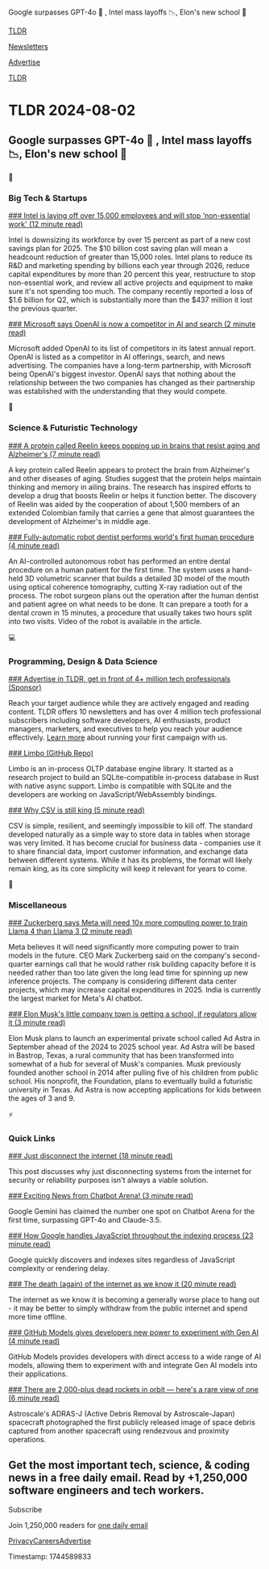 Google surpasses GPT-4o 🧠 , Intel mass layoffs 📉, Elon's new school 🏫

[TLDR](/)

[Newsletters](/newsletters)

[Advertise](https://advertise.tldr.tech/)

[TLDR](/)

# TLDR 2024-08-02

## Google surpasses GPT-4o 🧠 , Intel mass layoffs 📉, Elon's new school 🏫

📱

### Big Tech & Startups

[### Intel is laying off over 15,000 employees and will stop ‘non-essential work' (12 minute read)](https://www.theverge.com/2024/8/1/24210656/intel-is-laying-off-over-10000-employees-and-will-cut-10-billion-in-costs?utm_source=tldrnewsletter)

Intel is downsizing its workforce by over 15 percent as part of a new cost savings plan for 2025. The $10 billion cost saving plan will mean a headcount reduction of greater than 15,000 roles. Intel plans to reduce its R&D and marketing spending by billions each year through 2026, reduce capital expenditures by more than 20 percent this year, restructure to stop non-essential work, and review all active projects and equipment to make sure it's not spending too much. The company recently reported a loss of $1.6 billion for Q2, which is substantially more than the $437 million it lost the previous quarter.

[### Microsoft says OpenAI is now a competitor in AI and search (2 minute read)](https://www.cnbc.com/2024/07/31/microsoft-says-openai-is-now-a-competitor-in-ai-and-search.html?utm_source=tldrnewsletter)

Microsoft added OpenAI to its list of competitors in its latest annual report. OpenAI is listed as a competitor in AI offerings, search, and news advertising. The companies have a long-term partnership, with Microsoft being OpenAI's biggest investor. OpenAI says that nothing about the relationship between the two companies has changed as their partnership was established with the understanding that they would compete.

🚀

### Science & Futuristic Technology

[### A protein called Reelin keeps popping up in brains that resist aging and Alzheimer's (7 minute read)](https://www.npr.org/sections/shots-health-news/2024/07/29/g-s1-13519/alzheimers-protein-reelin-brain-aging-amyloid-tau-memory?utm_source=tldrnewsletter)

A key protein called Reelin appears to protect the brain from Alzheimer's and other diseases of aging. Studies suggest that the protein helps maintain thinking and memory in ailing brains. The research has inspired efforts to develop a drug that boosts Reelin or helps it function better. The discovery of Reelin was aided by the cooperation of about 1,500 members of an extended Colombian family that carries a gene that almost guarantees the development of Alzheimer's in middle age.

[### Fully-automatic robot dentist performs world's first human procedure (4 minute read)](https://newatlas.com/health-wellbeing/robot-dentist-world-first/?utm_source=tldrnewsletter)

An AI-controlled autonomous robot has performed an entire dental procedure on a human patient for the first time. The system uses a hand-held 3D volumetric scanner that builds a detailed 3D model of the mouth using optical coherence tomography, cutting X-ray radiation out of the process. The robot surgeon plans out the operation after the human dentist and patient agree on what needs to be done. It can prepare a tooth for a dental crown in 15 minutes, a procedure that usually takes two hours split into two visits. Video of the robot is available in the article.

💻

### Programming, Design & Data Science

[### Advertise in TLDR, get in front of 4+ million tech professionals (Sponsor)](https://advertise.tldr.tech/?utm_source=tldr&amp;utm_medium=newsletter&amp;utm_campaign=secondary08022024)

Reach your target audience while they are actively engaged and reading content. TLDR offers 10 newsletters and has over 4 million tech professional subscribers including software developers, AI enthusiasts, product managers, marketers, and executives to help you reach your audience effectively. [Learn more](https://advertise.tldr.tech/?utm_source=tldr&utm_medium=newsletter&utm_campaign=secondary08022024) about running your first campaign with us.

[### Limbo (GitHub Repo)](https://github.com/penberg/limbo?utm_source=tldrnewsletter)

Limbo is an in-process OLTP database engine library. It started as a research project to build an SQLite-compatible in-process database in Rust with native async support. Limbo is compatible with SQLite and the developers are working on JavaScript/WebAssembly bindings.

[### Why CSV is still king (5 minute read)](https://konbert.com/blog/why-csv-is-still-king?utm_source=tldrnewsletter)

CSV is simple, resilient, and seemingly impossible to kill off. The standard developed naturally as a simple way to store data in tables when storage was very limited. It has become crucial for business data - companies use it to share financial data, import customer information, and exchange data between different systems. While it has its problems, the format will likely remain king, as its core simplicity will keep it relevant for years to come.

🎁

### Miscellaneous

[### Zuckerberg says Meta will need 10x more computing power to train Llama 4 than Llama 3 (2 minute read)](https://techcrunch.com/2024/08/01/zuckerberg-says-meta-will-need-10x-more-computing-power-to-train-llama-4-than-llama-3/?utm_source=tldrnewsletter)

Meta believes it will need significantly more computing power to train models in the future. CEO Mark Zuckerberg said on the company's second-quarter earnings call that he would rather risk building capacity before it is needed rather than too late given the long lead time for spinning up new inference projects. The company is considering different data center projects, which may increase capital expenditures in 2025. India is currently the largest market for Meta's AI chatbot.

[### Elon Musk's little company town is getting a school, if regulators allow it (3 minute read)](https://qz.com/elon-musk-school-texas-utopia-spacex-tesla-hyperloop-1851610736?utm_source=tldrnewsletter)

Elon Musk plans to launch an experimental private school called Ad Astra in September ahead of the 2024 to 2025 school year. Ad Astra will be based in Bastrop, Texas, a rural community that has been transformed into somewhat of a hub for several of Musk's companies. Musk previously founded another school in 2014 after pulling five of his children from public school. His nonprofit, the Foundation, plans to eventually build a futuristic university in Texas. Ad Astra is now accepting applications for kids between the ages of 3 and 9.

⚡

### Quick Links

[### Just disconnect the internet (18 minute read)](https://computer.rip/2024-07-31-just-disconnect-the-internet.html?utm_source=tldrnewsletter)

This post discusses why just disconnecting systems from the internet for security or reliability purposes isn't always a viable solution.

[### Exciting News from Chatbot Arena! (3 minute read)](https://threadreaderapp.com/thread/1819048821294547441.html?utm_source=tldrnewsletter)

Google Gemini has claimed the number one spot on Chatbot Arena for the first time, surpassing GPT-4o and Claude-3.5.

[### How Google handles JavaScript throughout the indexing process (23 minute read)](https://vercel.com/blog/how-google-handles-javascript-throughout-the-indexing-process?utm_source=tldrnewsletter)

Google quickly discovers and indexes sites regardless of JavaScript complexity or rendering delay.

[### The death (again) of the internet as we know it (20 minute read)](https://www.noahpinion.blog/p/the-death-again-of-the-internet-as?utm_source=tldrnewsletter)

The internet as we know it is becoming a generally worse place to hang out - it may be better to simply withdraw from the public internet and spend more time offline.

[### GitHub Models gives developers new power to experiment with Gen AI (4 minute read)](https://venturebeat.com/ai/github-models-gives-developers-new-power-to-experiment-with-gen-ai/?utm_source=tldrnewsletter)

GitHub Models provides developers with direct access to a wide range of AI models, allowing them to experiment with and integrate Gen AI models into their applications.

[### There are 2,000-plus dead rockets in orbit — here's a rare view of one (6 minute read)](https://arstechnica.com/space/2024/08/there-are-2000-plus-dead-rockets-in-orbit-heres-a-rare-view-of-one-of-them/?utm_source=tldrnewsletter)

Astroscale's ADRAS-J (Active Debris Removal by Astroscale-Japan) spacecraft photographed the first publicly released image of space debris captured from another spacecraft using rendezvous and proximity operations.

## Get the most important tech, science, & coding news in a free daily email. Read by +1,250,000 software engineers and tech workers.

Subscribe

Join 1,250,000 readers for [one daily email](/api/latest/tech)

[Privacy](/privacy)[Careers](https://jobs.ashbyhq.com/tldr.tech)[Advertise](/tech/advertise)

Timestamp: 1744589833